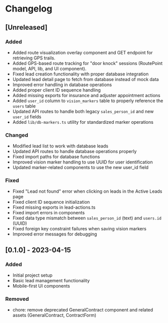 # Changelog

## [Unreleased]

### Added
- Added route visualization overlay component and GET endpoint for retrieving GPS trails.
- Added GPS-based route tracking for "door knock" sessions (RoutePoint model, API, lib, and UI component).
- Fixed lead creation functionality with proper database integration
- Updated lead detail page to fetch from database instead of mock data
- Improved error handling in database operations
- Added proper client ID sequence handling
- Added missing exports for insurance and adjuster appointment actions
- Added `user_id` column to `vision_markers` table to properly reference the `users` table
- Updated API routes to handle both legacy `sales_person_id` and new `user_id` fields
- Added `lib/db-markers.ts` utility for standardized marker operations

### Changed
- Modified lead list to work with database leads
- Updated API routes to handle database operations properly
- Fixed import paths for database functions
- Improved vision marker handling to use UUID for user identification
- Updated marker-related components to use the new user_id field

### Fixed
- Fixed "Lead not found" error when clicking on leads in the Active Leads page
- Fixed client ID sequence initialization
- Fixed missing exports in lead-actions.ts
- Fixed import errors in components
- Fixed data type mismatch between `sales_person_id` (text) and `users.id` (UUID)
- Fixed foreign key constraint failures when saving vision markers
- Improved error messages for debugging

## [0.1.0] - 2023-04-15

### Added
- Initial project setup
- Basic lead management functionality
- Mobile-first UI components

### Removed
- chore: remove deprecated GeneralContract component and related assets (GeneralContract, ContractForm)
